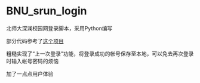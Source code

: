 # BNU_srun_login
北师大深澜校园网登录脚本，采用Python编写

部分代码参考了[这个项目](https://github.com/qhlai/hitsz_srun_autoconnect)

粗糙实现了“上一次登录”功能，将登录成功的帐号保存至本地，可以免去再次登录时输入帐号密码的烦恼

加了一点点用户体验




